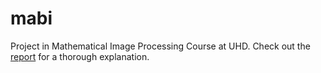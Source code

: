 # mabi
Project in Mathematical Image Processing Course at UHD.
Check out the [report](https://github.com/paulhfu/mabi/blob/master/report/main.pdf) for a thorough explanation.
